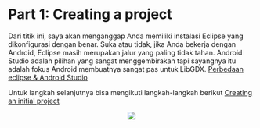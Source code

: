 # Part 1: Creating a project

  Dari titik ini, saya akan menganggap Anda memiliki instalasi Eclipse yang dikonfigurasi dengan benar. Suka atau tidak, jika Anda bekerja dengan Android, Eclipse masih merupakan jalur yang paling tidak tahan. Android Studio adalah pilihan yang sangat menggembirakan tapi sayangnya itu adalah fokus Android membuatnya sangat pas untuk LibGDX. [Perbedaan eclipse & Android Studio](http://www.matawebsite.com/perbandingan-android-studio-dan-eclipse)
  
  Untuk langkah selanjutnya bisa mengikuti langkah-langkah berikut [Creating an initial project](http://www.gamefromscratch.com/post/2013/09/19/LibGDX-Tutorial-1-Creating-an-initial-project.aspx)
  
  <div align="center"><img src="https://user-images.githubusercontent.com/30854434/30593004-4c501aa4-9d73-11e7-912e-aecf0040b8f5.png" widht="50%" /> </div?
